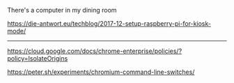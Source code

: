 There's a computer in my dining room

https://die-antwort.eu/techblog/2017-12-setup-raspberry-pi-for-kiosk-mode/

---

https://cloud.google.com/docs/chrome-enterprise/policies/?policy=IsolateOrigins

https://peter.sh/experiments/chromium-command-line-switches/
